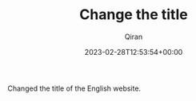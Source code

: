 ﻿---
title: Change the title
author: Qiran
type: post
date: 2023-02-28T12:53:54+00:00
aliases: ["/change-the-title/"]
xyz_twap:
  - 1
categories:
  - Building Site

---
Changed the title of the English website.

